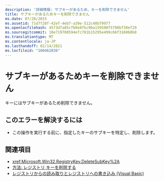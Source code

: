 ```yaml
---
description: '詳細情報: サブキーがあるため、キーを削除できません'
title: サブキーがあるためキーを削除できません
ms.date: 07/20/2015
ms.assetid: 71d7f28f-42ef-4eb7-a39e-512c40b79977
ms.openlocfilehash: 4573dfa85cfb0e8fbc9ba159500f5798bf30ef29
ms.sourcegitcommit: 10e719780594efc781b15295e499c66f316068b8
ms.translationtype: MT
ms.contentlocale: ja-JP
ms.lasthandoff: 02/14/2021
ms.locfileid: "100462036"
---
```

# <a name="key-cannot-be-deleted-because-it-has-subkeys"></a>サブキーがあるためキーを削除できません

キーにはサブキーがあるため削除できません。  
  
## <a name="to-correct-this-error"></a>このエラーを解決するには  
  
- この操作を実行する前に、指定したキーのサブキーを特定し、削除します。  
  
## <a name="see-also"></a>関連項目

- <xref:Microsoft.Win32.RegistryKey.DeleteSubKey%2A>
- [方法: レジストリ キーを削除する](../developing-apps/programming/computer-resources/how-to-delete-a-registry-key.md)
- [レジストリからの読み取りとレジストリへの書き込み (Visual Basic)](../developing-apps/programming/computer-resources/reading-from-and-writing-to-the-registry.md)
